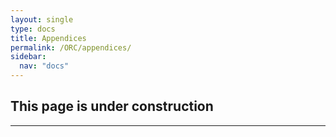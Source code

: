 ```yaml
---
layout: single
type: docs
title: Appendices
permalink: /ORC/appendices/
sidebar:
  nav: "docs"
---
```


## This page is under construction

---